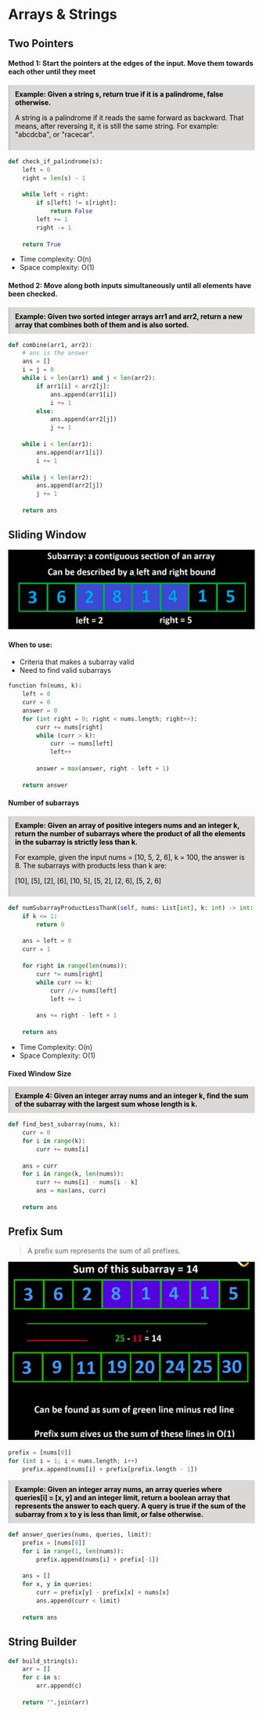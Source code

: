 # Arrays & Strings

## Two Pointers
#### Method 1: Start the pointers at the edges of the input. Move them towards each other until they meet

<div style="background-color:rgb(219, 216, 216); border-left: 4px solid #ccc; padding: 10px; color: black">
<b>Example: Given a string s, return true if it is a palindrome, false otherwise.</b>

A string is a palindrome if it reads the same forward as backward. That means, after reversing it, it is still the same string. For example: "abcdcba", or "racecar".
</div>

```python
def check_if_palindrome(s):
    left = 0
    right = len(s) - 1

    while left < right:
        if s[left] != s[right]:
            return False
        left += 1
        right -= 1
    
    return True
```
- Time complexity: O(n) 
- Space complexity: O(1)

#### Method 2: Move along both inputs simultaneously until all elements have been checked.
<div style="background-color:rgb(219, 216, 216); border-left: 4px solid #ccc; padding: 10px; color: black">
<b>Example: Given two sorted integer arrays arr1 and arr2, return a new array that combines both of them and is also sorted. </b>
</div>

```python
def combine(arr1, arr2):
    # ans is the answer
    ans = []
    i = j = 0
    while i < len(arr1) and j < len(arr2):
        if arr1[i] < arr2[j]:
            ans.append(arr1[i])
            i += 1
        else:
            ans.append(arr2[j])
            j += 1
    
    while i < len(arr1):
        ans.append(arr1[i])
        i += 1
    
    while j < len(arr2):
        ans.append(arr2[j])
        j += 1
    
    return ans
```

## Sliding Window
<img src="images/sliding_window.png">

#### When to use:
- Criteria that makes a subarray valid
- Need to find valid subarrays

```python
function fn(nums, k):
    left = 0
    curr = 0
    answer = 0
    for (int right = 0; right < nums.length; right++):
        curr += nums[right]
        while (curr > k):
            curr -= nums[left]
            left++

        answer = max(answer, right - left + 1)

    return answer
```

#### Number of subarrays
<div style="background-color:rgb(219, 216, 216); border-left: 4px solid #ccc; padding: 10px; color: black">
<b>Example: Given an array of positive integers nums and an integer k, return the number of subarrays where the product of all the elements in the subarray is strictly less than k.</b> 

<br>

For example, given the input nums = [10, 5, 2, 6], k = 100, the answer is 8. The subarrays with products less than k are:

[10], [5], [2], [6], [10, 5], [5, 2], [2, 6], [5, 2, 6]
</div>

```python
def numSubarrayProductLessThanK(self, nums: List[int], k: int) -> int:
    if k <= 1:
        return 0

    ans = left = 0
    curr = 1

    for right in range(len(nums)):
        curr *= nums[right]
        while curr >= k:
            curr //= nums[left]
            left += 1
            
        ans += right - left + 1

    return ans
```
- Time Complexity: O(n)
- Space Complexity: O(1)

#### Fixed Window Size
<div style="background-color:rgb(219, 216, 216); border-left: 4px solid #ccc; padding: 10px; color: black">
<b>Example 4: Given an integer array nums and an integer k, find the sum of the subarray with the largest sum whose length is k.</b>
</div>

```python
def find_best_subarray(nums, k):
    curr = 0
    for i in range(k):
        curr += nums[i]
    
    ans = curr
    for i in range(k, len(nums)):
        curr += nums[i] - nums[i - k]
        ans = max(ans, curr)
    
    return ans
```

## Prefix Sum
>A prefix sum represents the sum of all prefixes.
<img src="images/prefix_sum.png">

```python
prefix = [nums[0]]
for (int i = 1; i < nums.length; i++)
    prefix.append(nums[i] + prefix[prefix.length - 1])
```

<div style="background-color:rgb(219, 216, 216); border-left: 4px solid #ccc; padding: 10px; color: black">
<b>Example: Given an integer array nums, an array queries where queries[i] = [x, y] and an integer limit, return a boolean array that represents the answer to each query. A query is true if the sum of the subarray from x to y is less than limit, or false otherwise.</b>
</div>

```python
def answer_queries(nums, queries, limit):
    prefix = [nums[0]]
    for i in range(1, len(nums)):
        prefix.append(nums[i] + prefix[-1])
    
    ans = []
    for x, y in queries:
        curr = prefix[y] - prefix[x] + nums[x]
        ans.append(curr < limit)

    return ans
```

## String Builder
```python
def build_string(s):
    arr = []
    for c in s:
        arr.append(c)

    return "".join(arr)
```